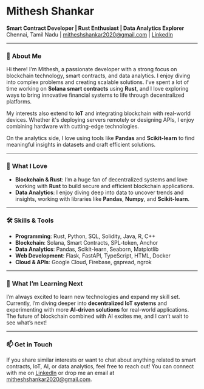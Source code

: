 # Mithesh Shankar

**Smart Contract Developer | Rust Enthusiast | Data Analytics Explorer**  
Chennai, Tamil Nadu | mitheshshankar2020@gmail.com | [LinkedIn](https://www.linkedin.com/in/mitheshshankar)  

---

### 👋 **About Me**

Hi there! I'm Mithesh, a passionate developer with a strong focus on blockchain technology, smart contracts, and data analytics. I enjoy diving into complex problems and creating scalable solutions. I’ve spent a lot of time working on **Solana smart contracts** using **Rust**, and I love exploring ways to bring innovative financial systems to life through decentralized platforms.

My interests also extend to **IoT** and integrating blockchain with real-world devices. Whether it's deploying servers remotely or designing APIs, I enjoy combining hardware with cutting-edge technologies.

On the analytics side, I love using tools like **Pandas** and **Scikit-learn** to find meaningful insights in datasets and craft efficient solutions.

---

### 🌟 **What I Love**

- **Blockchain & Rust**: I’m a huge fan of decentralized systems and love working with **Rust** to build secure and efficient blockchain applications.
- **Data Analytics**: I enjoy diving deep into data to uncover trends and insights, working with libraries like **Pandas**, **Numpy**, and **Scikit-learn**.

---

### 🛠️ **Skills & Tools**

- **Programming**: Rust, Python, SQL, Solidity, Java, R, C++
- **Blockchain**: Solana, Smart Contracts, SPL-token, Anchor
- **Data Analytics**: Pandas, Scikit-learn, Seaborn, Matplotlib
- **Web Development**: Flask, FastAPI, TypeScript, HTML, Docker
- **Cloud & APIs**: Google Cloud, Firebase, gspread, ngrok

---

### 🎯 **What I’m Learning Next**

I’m always excited to learn new technologies and expand my skill set. Currently, I’m diving deeper into **decentralized IoT systems** and experimenting with more **AI-driven solutions** for real-world applications. The future of blockchain combined with AI excites me, and I can’t wait to see what’s next!

---

### 📫 **Get in Touch**

If you share similar interests or want to chat about anything related to smart contracts, IoT, AI, or data analytics, feel free to reach out! You can connect with me on [LinkedIn](https://www.linkedin.com/in/mitheshshankar) or drop me an email at mitheshshankar2020@gmail.com.
